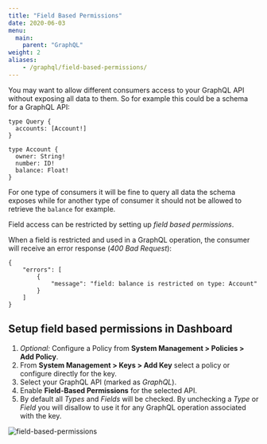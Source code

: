 ```yaml
---
title: "Field Based Permissions"
date: 2020-06-03
menu:
  main:
    parent: "GraphQL"
weight: 2
aliases:
    - /graphql/field-based-permissions/
---
```


You may want to allow different consumers access to your GraphQL API without exposing all data to them. So for example this could be a schema for a GraphQL API:
```
type Query {
  accounts: [Account!]
}

type Account {
  owner: String!
  number: ID!
  balance: Float!
}
```

For one type of consumers it will be fine to query all data the schema exposes while for another type of consumer it should not be allowed to retrieve the `balance` for example.

Field access can be restricted by setting up *field based permissions*.

When a field is restricted and used in a GraphQL operation, the consumer will receive an error response (*400 Bad Request*):
```
{
    "errors": [
        {
            "message": "field: balance is restricted on type: Account"
        }
    ]
}
```


## Setup field based permissions in Dashboard
1. *Optional:* Configure a Policy from **System Management > Policies > Add Policy**.
2. From **System Management > Keys > Add Key** select a policy or configure directly for the key.
3. Select your GraphQL API (marked as *GraphQL*).
4. Enable **Field-Based Permissions** for the selected API.
5. By default all *Types* and *Fields* will be checked. By unchecking a *Type* or *Field* you will disallow to use it for any GraphQL operation associated with the key.

![field-based-permissions](/docs/img/dashboard/system-management/field_based_permissions.png)